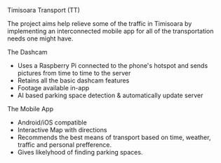 Timisoara Transport (TT)

The project aims help relieve some of the traffic in Timisoara by implementing an interconnected mobile app for all of the transportation needs one might have.
  
  The Dashcam
  - Uses a Raspberry Pi connected to the phone's hotspot and sends pictures from time to time to the server
  - Retains all the basic dashcam features
  - Footage available in-app
  - AI based parking space detection & automatically update server

  The Mobile App
  - Android/iOS compatible
  - Interactive Map with directions
  - Recommends the best means of transport based on time, weather, traffic and personal prefference.
  - Gives likelyhood of finding parking spaces.

